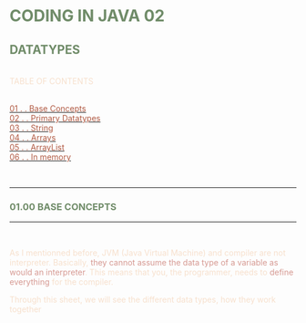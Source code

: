 <!--@ash-a9236 2025 : please see license for -->

<!--VARIABLES-->

<style>
  :root {
    --text: #F7E0CD;
    --title: #708C69;
    --highlight: #D69992;
    --link: #B15A43;
  }
</style>

<span style="color: var(--text)">

# <span style="color: var(--title)">CODING IN JAVA 02
## <span style="color: var(--title)">DATATYPES

<br>
TABLE OF CONTENTS <br> <br>

[<span style="color: var(--link)">01 . . Base Concepts</span>](#base-concepts) <br>
[<span style="color: var(--link)">02 . . Primary Datatypes</span>](#primary-datatypes) <br>
[<span style="color: var(--link)">03 . . String</span>](#strings) <br>
[<span style="color: var(--link)">04 . . Arrays</span>](#arrays) <br>
    <!--&emsp; [<span style="color: var(--link)">01 . . Return Type</span>](#return-types) <br>
    &emsp; [<span style="color: var(--link)">02 . . High and Low</span>](#coding-types-high-and-low) <br>-->
[<span style="color: var(--link)">05 . . ArrayList</span>](#arraylist) <br> 
[<span style="color: var(--link)">06 . . In memory</span>](#in-memory) <br> 

<br>

________
### <a name="base-concepts"><span style="color: var(--title)">01.00 BASE CONCEPTS</span></a>
________________

<br>

As I mentionned before, JVM (Java Virtual Machine) and compiler are not interpreter. Basically, <span style="color: var(--highlight)">they cannot assume the data type of a variable as would an interpreter</span>. This means that you, the programmer, needs to <span style="color: var(--highlight)">define everything</span> for the compiler.

Through this sheet, we will see the different data types, how they work together




</span>